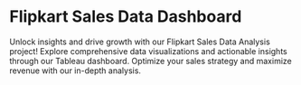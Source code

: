 # Flipkart Sales Data Dashboard
Unlock insights and drive growth with our Flipkart Sales Data Analysis project! Explore comprehensive data visualizations and actionable insights through our Tableau dashboard. Optimize your sales strategy and maximize revenue with our in-depth analysis.
